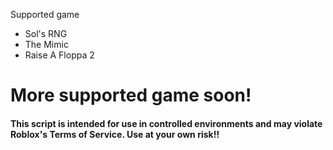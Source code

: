 Supported game
- Sol's RNG
- The Mimic
- Raise A Floppa 2

# More supported game soon!

#### This script is intended for use in controlled environments and may violate Roblox's Terms of Service. Use at your own risk!!
